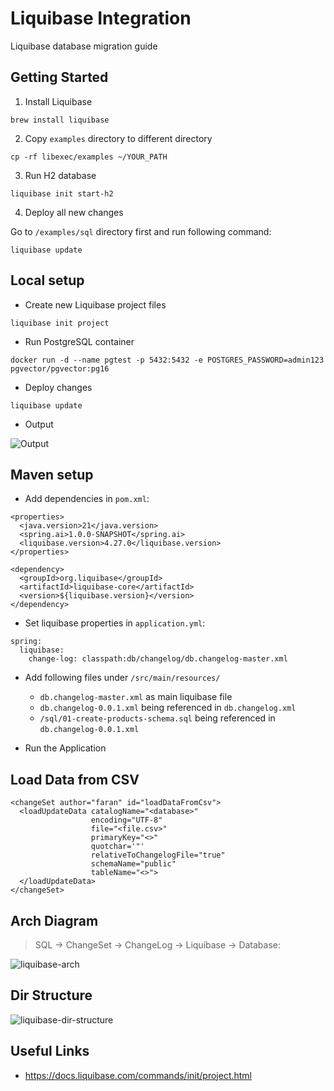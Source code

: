 # Liquibase Integration

Liquibase database migration guide

## Getting Started

1. Install Liquibase

```
brew install liquibase
```

2. Copy `examples` directory to different directory

```
cp -rf libexec/examples ~/YOUR_PATH
```

3. Run H2 database

```
liquibase init start-h2
```

4. Deploy all new changes

Go to `/examples/sql` directory first and run following command:

```
liquibase update
```

## Local setup

- Create new Liquibase project files

```
liquibase init project
```

- Run PostgreSQL container

```
docker run -d --name pgtest -p 5432:5432 -e POSTGRES_PASSWORD=admin123 pgvector/pgvector:pg16
```

- Deploy changes

```
liquibase update
```

- Output

![Output](https://github.com/user-attachments/assets/610d3af9-731c-4313-868f-14a1b80a4287)

## Maven setup
- Add dependencies in `pom.xml`:

```
<properties>
  <java.version>21</java.version>
  <spring.ai>1.0.0-SNAPSHOT</spring.ai>
  <liquibase.version>4.27.0</liquibase.version>
</properties>

<dependency>
  <groupId>org.liquibase</groupId>
  <artifactId>liquibase-core</artifactId>
  <version>${liquibase.version}</version>
</dependency>
```

- Set liquibase properties in `application.yml`:
```
spring:
  liquibase:
    change-log: classpath:db/changelog/db.changelog-master.xml
```

- Add following files under `/src/main/resources/`
  - `db.changelog-master.xml` as main liquibase file
  - `db.changelog-0.0.1.xml` being referenced in `db.changelog.xml`
  - `/sql/01-create-products-schema.sql` being referenced in `db.changelog-0.0.1.xml`

- Run the Application

## Load Data from CSV
```
<changeSet author="faran" id="loadDataFromCsv">
  <loadUpdateData catalogName="<database>"
                  encoding="UTF-8"
                  file="<file.csv>"
                  primaryKey="<>"
                  quotchar='"'
                  relativeToChangelogFile="true"
                  schemaName="public"
                  tableName="<>">
  </loadUpdateData>
</changeSet>
```

## Arch Diagram
> SQL -> ChangeSet -> ChangeLog -> Liquibase -> Database:

![liquibase-arch](https://github.com/user-attachments/assets/c0c60d80-262d-4d01-be20-61080d112550)

## Dir Structure

![liquibase-dir-structure](https://github.com/user-attachments/assets/333c6a9a-a082-4513-99ab-925a27aa7a0c)

## Useful Links

- https://docs.liquibase.com/commands/init/project.html
